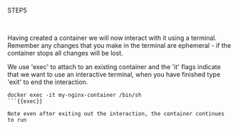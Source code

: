 STEP5

<br>

Having created a container we will now interact with it using a terminal. Remember any changes that you make in the terminal are ephemeral - if the container stops all changes will be lost.

We use 'exec' to attach to an existing container and the 'it' flags indicate that we want to use an interactive terminal, when you have finished type 'exit' to end the interaction. 

```plain
docker exec -it my-nginx-container /bin/sh
```{{exec}}

Note even after exiting out the interaction, the container continues to run


